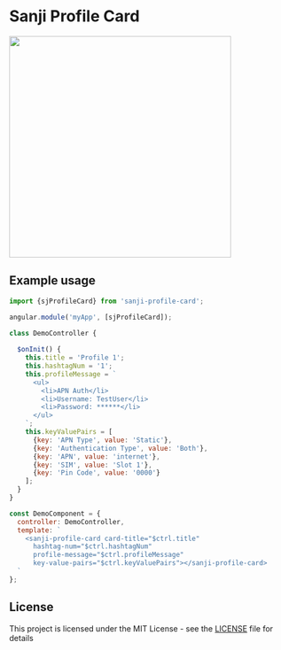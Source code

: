 # Sanji Profile Card

<img src="https://user-images.githubusercontent.com/880569/42014956-a0d954e0-7ad7-11e8-8337-63ce840d3c90.png" width="400px" />

## Example usage

```js
import {sjProfileCard} from 'sanji-profile-card';

angular.module('myApp', [sjProfileCard]);

class DemoController {
  
  $onInit() {
    this.title = 'Profile 1';
    this.hashtagNum = '1';
    this.profileMessage = `
      <ul>
        <li>APN Auth</li>
        <li>Username: TestUser</li>
        <li>Password: ******</li>
      </ul>
    `;
    this.keyValuePairs = [
      {key: 'APN Type', value: 'Static'},
      {key: 'Authentication Type', value: 'Both'},
      {key: 'APN', value: 'internet'},
      {key: 'SIM', value: 'Slot 1'},
      {key: 'Pin Code', value: '0000'}
    ];
  }
}

const DemoComponent = {
  controller: DemoController,
  template: `
    <sanji-profile-card card-title="$ctrl.title"
      hashtag-num="$ctrl.hashtagNum"
      profile-message="$ctrl.profileMessage"
      key-value-pairs="$ctrl.keyValuePairs"></sanji-profile-card>
  `
};
```

## License

This project is licensed under the MIT License - see the [LICENSE](LICENSE) file for details
